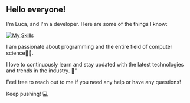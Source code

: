 ## Hello everyone!

I'm Luca, and I'm a developer. Here are some of the things I know:

[![My Skills](https://skillicons.dev/icons?i=js,html,css,scss,bootstrap,typescript,angular,java,git,github,postgres,spring)](https://skillicons.dev)

I am passionate about programming and the entire field of computer science👨‍💻.

I love to continuously learn and stay updated with the latest technologies and trends in the industry. 🚀"

Feel free to reach out to me if you need any help or have any questions!

Keep pushing! :computer:
